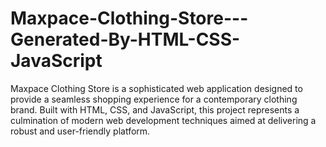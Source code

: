 # Maxpace-Clothing-Store---Generated-By-HTML-CSS-JavaScript
Maxpace Clothing Store is a sophisticated web application designed to provide a seamless shopping experience for a contemporary clothing brand. Built with HTML, CSS, and JavaScript, this project represents a culmination of modern web development techniques aimed at delivering a robust and user-friendly platform.
